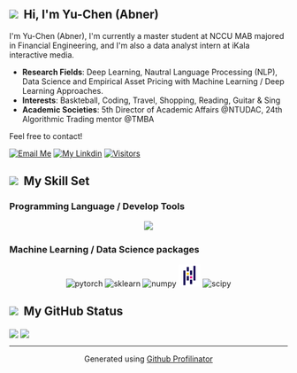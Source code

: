 <h2><img src = "https://media.giphy.com/media/26Fxy3Iz1ari8oytO/giphy.gif" width = "60">&nbsp Hi, I'm Yu-Chen (Abner)</h2>

I'm Yu-Chen (Abner), I'm currently a master student at NCCU MAB majored in Financial Engineering, and I'm also a data analyst intern at iKala interactive media.

- **Research Fields**: Deep Learning, Nautral Language Processing (NLP), Data Science and Empirical Asset Pricing with Machine Learning / Deep Learning Approaches.
- **Interests**: Baskteball, Coding, Travel, Shopping, Reading, Guitar & Sing
- **Academic Societies**: 5th Director of Academic Affairs @NTUDAC, 24th Algorithmic Trading mentor @TMBA
  
Feel free to contact!

[![Email Me](https://img.shields.io/badge/Email%20Me-EA4335?logo=Gmail&logoColor=white&style=for-the-badge)](mailto:abnerteng16@gmail.com)
[![My Linkdin](https://img.shields.io/badge/My%20Linkedin-%230077B5?logo=linkedin&logoColor=white&style=for-the-badge)](https://www.linkedin.com/in/yu-chen-abner/)
[![Visitors](https://api.visitorbadge.io/api/visitors?path=https%3A%2F%2Fgithub.com%2FAbnerTeng&label=VISITORS&labelColor=%23dce775&countColor=%23697689)](https://visitorbadge.io/status?path=https%3A%2F%2Fgithub.com%2FAbnerTeng)


<h2><img src = "https://media.giphy.com/media/UVG0BN8TOMKkPOJS6e/giphy.gif" width = "50">&nbsp My Skill Set</h2>
<h3> Programming Language / Develop Tools</h3>
<p align="center">
  <a href="https://skillicons.dev">
    <img src="https://skillicons.dev/icons?i=py,mysql,cpp,vim,linux,latex,git,github,gitlab"/>
  </a>
</p>
<h3>Machine Learning / Data Science packages</h3>
<p align="center">
  <img src="https://www.vectorlogo.zone/logos/pytorch/pytorch-icon.svg" alt="pytorch" width="40" height="40">
  <img src="https://github.com/valohai/ml-logos/blob/master/scikit-learn.svg" alt="sklearn" width="100" height="40">
  <img src="https://camo.githubusercontent.com/161d0875a4808ac2031e966232c535e724d7d897784a7e13710eb1fd58074a25/68747470733a2f2f63646e2e6a7364656c6976722e6e65742f67682f64657669636f6e732f64657669636f6e2f69636f6e732f6e756d70792f6e756d70792d6f726967696e616c2e737667" alt="numpy" width="40" height="40">
  <img src="https://github.com/devicons/devicon/blob/master/icons/pandas/pandas-original.svg" alt="pandas" width="40" height="40">
  <img src="https://github.com/valohai/ml-logos/blob/master/scipy.svg" alt="scipy" width="40" height="40">
</p>



<h2><img src = "https://media.giphy.com/media/9A4VXopO66WMraBtss/giphy.gif" width = "50">&nbsp My GitHub Status</h2>  
<div>
  <img style = "display: inline-block" src = "https://github-readme-stats.vercel.app/api?username=AbnerTeng&show_icons=true&count_private=true&hide_border=true" align="center" />
  <img style = "display: inline-block" src = "https://github-readme-stats.vercel.app/api/top-langs/?username=AbnerTeng&hide_border=true&langs_count=8&hide=jupyter%20notebook" align="center" />
</div>

----
<div align="center">Generated using <a href="https://profilinator.rishav.dev/" target="_blank">Github Profilinator</a></div>
